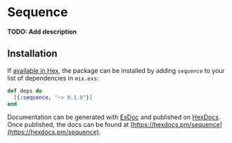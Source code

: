 # Sequence

**TODO: Add description**

## Installation

If [available in Hex](https://hex.pm/docs/publish), the package can be installed
by adding `sequence` to your list of dependencies in `mix.exs`:

```elixir
def deps do
  [{:sequence, "~> 0.1.0"}]
end
```

Documentation can be generated with [ExDoc](https://github.com/elixir-lang/ex_doc)
and published on [HexDocs](https://hexdocs.pm). Once published, the docs can
be found at [https://hexdocs.pm/sequence](https://hexdocs.pm/sequence).

